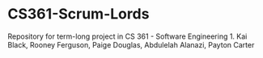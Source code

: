 # CS361-Scrum-Lords
Repository for term-long project in CS 361 - Software Engineering 1.
Kai Black, Rooney Ferguson, Paige Douglas, Abdulelah Alanazi, Payton Carter
